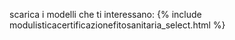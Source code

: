 scarica i modelli che ti interessano:
{% include modulisticacertificazionefitosanitaria_select.html %}
